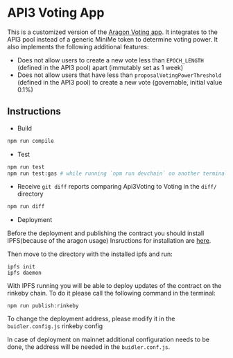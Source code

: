 # API3 Voting App

This is a customized version of the [Aragon Voting app](https://github.com/aragon/aragon-apps/tree/631048d54b9cc71058abb8bd7c17f6738755d950/apps/voting).
It integrates to the API3 pool instead of a generic MiniMe token to determine voting power.
It also implements the following additional features:

- Does not allow users to create a new vote less than `EPOCH_LENGTH` (defined in the API3 pool) apart (immutably set as 1 week)
- Does not allow users that have less than `proposalVotingPowerThreshold` (defined in the API3 pool) to create a new vote (governable, initial value 0.1%)

## Instructions

- Build
```sh
npm run compile
```

- Test
```sh
npm run test
npm run test:gas # while running `npm run devchain` on another terminal
```

- Receive `git diff` reports comparing Api3Voting to Voting in the `diff/` directory
```sh
npm run diff
```

- Deployment 

Before the deployment and publishing the contract you should install IPFS(because of the aragon usage)
Insructions for installation are [here](https://docs.ipfs.io/install/command-line/#official-distributions).

Then move to the directory with the installed ipfs and run:
```shell script
ipfs init
ipfs daemon
```


With IPFS running you will be able to deploy updates of the contract on the rinkeby chain. 
 To do it please call the following command in the terminal:

```shell script
npm run publish:rinkeby
```
To change the deployment address, please
modify it in the `buidler.config.js` rinkeby config


In case of deployment on mainnet additional configuration needs to be done, 
the address will be needed in the `buidler.conf.js`.

